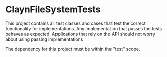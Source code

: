 # ClaynFileSystemTests
This project contains all test classes and cases that test the correct functionality for implementations.
Any implementation that passes the tests behaves as expected. Applications that rely on the API should not worry about using passing implementations

The dependency for this project must be within the "test" scope.
<!--stackedit_data:
eyJoaXN0b3J5IjpbNDYyNzgwMjk4LC04MDU1ODAwNjgsLTIwOD
g3NDY2MTJdfQ==
-->